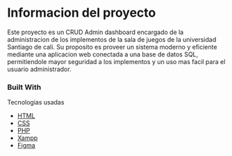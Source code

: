 
# Informacion del proyecto  

Este proyecto es un CRUD Admin dashboard encargado de la administracion de los implementos de la sala de juegos de la universidad Santiago de cali. Su proposito es proveer un sistema moderno y eficiente mediante una aplicacion web conectada a una base de datos SQL, permitiendole mayor seguridad a los implementos y un uso mas facil para el usuario administrador.

### Built With

Tecnologias usadas

- [HTML](https://nextjs.org)
- [CSS](https://reactjs.org)
- [PHP](https://vuejs.org)
- [Xampp](https://www.apachefriends.org/index.html)
- [Figma](www.figma.com)
